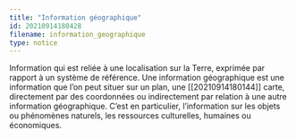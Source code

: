 ```yaml
---
title: "Information géographique"
id: 20210914180428
filename: information_geographique
type: notice
---
```


Information qui est reliée à une localisation sur la Terre, exprimée par rapport à un système de référence. 
Une information géographique est une information que l’on peut situer sur un plan, une [[20210914180144]] carte, directement par des coordonnées ou indirectement par relation à une autre information géographique. C’est en particulier, l’information sur les objets ou phénomènes naturels, les ressources culturelles, humaines ou économiques. 

